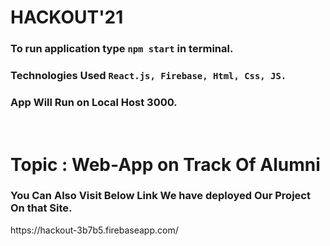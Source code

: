 # HACKOUT'21

### To run application type `npm start` in terminal.

### Technologies Used  `React.js, Firebase, Html, Css, JS.`

### App Will Run on Local Host 3000.

<br/>

# Topic : Web-App on Track Of Alumni

<h3>You Can Also Visit Below Link We have deployed Our Project On that Site. </h3>
https://hackout-3b7b5.firebaseapp.com/

